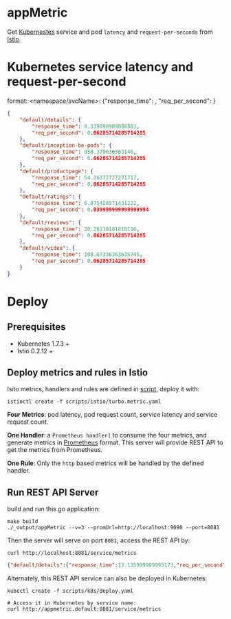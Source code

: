 # appMetric
Get [Kubernestes](https://kubernetes.io) service and pod `latency` and `request-per-seconds` from [Istio](https://istio.io).

# Kubernetes service latency and request-per-second
format: <namespace/svcName>: {"response_time": <ms>, "req_per_second": <rps>}
  
```json
{
	"default/details": {
		"response_time": 8.339090909086881,
		"req_per_second": 0.06285714285714285
	},
	"default/inception-be-pods": {
		"response_time": 958.370636363146,
		"req_per_second": 0.06285714285714285
	},
	"default/productpage": {
		"response_time": 54.26372727271717,
		"req_per_second": 0.06285714285714285
	},
	"default/ratings": {
		"response_time": 6.075428571431222,
		"req_per_second": 0.039999999999999994
	},
	"default/reviews": {
		"response_time": 20.26118181818116,
		"req_per_second": 0.06285714285714285
	},
	"default/video": {
		"response_time": 108.67336363635745,
		"req_per_second": 0.06285714285714285
	}
}
```

# Deploy

## Prerequisites
* Kubernetes 1.7.3 +
* Istio 0.2.12 +

## Deploy metrics and rules in Istio
Isito metrics, handlers and rules are defined in [script](https://github.com/songbinliu/appMetric/blob/master/scripts/istio/turbo.metric.yaml), deploy it with:
```console
istioctl create -f scripts/istio/turbo.metric.yaml
```
**Four Metrics**: pod latency, pod request count, service latency and service request count.

**One Handler**: a `Prometheus handler]` to consume the four metrics, and generate metrics in [Prometheus](https://prometheus.io) format. This server will provide REST API to get the metrics from Prometheus.

**One Rule**: Only the `http` based metrics will be handled by the defined handler.

## Run REST API Server
build and run this go application:
```console
make build
./_output/appMetric --v=3 --promUrl=http://localhost:9090 --port=8081
```

Then the server will serve on port `8081`; access the REST API by:
```console
curl http://localhost:8081/service/metrics
```
```json
{"default/details":{"response_time":13.135999999995173,"req_per_second":0.06285714285714285},"default/inception-be-pods":{"response_time":953.5242727268435,"req_per_second":0.06285714285714285},"default/productpage":{"response_time":76.38181818180617,"req_per_second":0.06285714285714285},"default/ratings":{"response_time":8.805875000001961,"req_per_second":0.04571428571428571},"default/reviews":{"response_time":28.504636363632844,"req_per_second":0.06285714285714285},"default/video":{"response_time":111.38272727271216,"req_per_second":0.06285714285714285}}
```

Alternately, this REST API service can also be deployed in Kubernetes:
```console
kubectl create -f scripts/k8s/deploy.yaml

# Access it in Kubernetes by service name:
curl http://appmetric.default:8081/service/metrics
```


